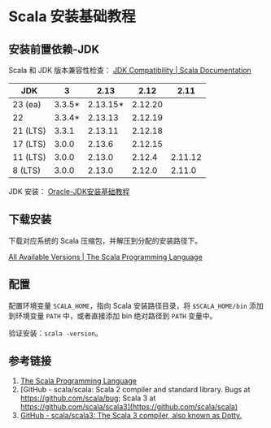 # Scala 安装基础教程

## 安装前置依赖-JDK

Scala 和 JDK 版本兼容性检查：
[JDK Compatibility | Scala Documentation](https://docs.scala-lang.org/overviews/jdk-compatibility/overview.html#scala-compatibility-table)

| JDK      | 3      | 2.13     | 2.12    | 2.11    |
|----------|--------|----------|---------|---------|
| 23 (ea)  | 3.3.5* | 2.13.15* | 2.12.20 |         |
| 22       | 3.3.4* | 2.13.13  | 2.12.19 |         |
| 21 (LTS) | 3.3.1  | 2.13.11  | 2.12.18 |         |
| 17 (LTS) | 3.0.0  | 2.13.6   | 2.12.15 |         |
| 11 (LTS) | 3.0.0  | 2.13.0   | 2.12.4  | 2.11.12 |
| 8 (LTS)  | 3.0.0  | 2.13.0   | 2.12.0  | 2.11.0  |

JDK 安装：
[Oracle-JDK安装基础教程](work/programming/Java/operation/Oracle-JDK安装基础教程.md)

## 下载安装

下载对应系统的 Scala 压缩包，并解压到分配的安装路径下。

[All Available Versions | The Scala Programming Language](https://www.scala-lang.org/download/all.html)

## 配置

配置环境变量 `SCALA_HOME`，指向 Scala 安装路径目录，将 `$SCALA_HOME/bin` 添加到环境变量 `PATH` 中，或者直接添加 bin 绝对路径到 `PATH` 变量中。

验证安装：`scala -version`。

## 参考链接

1. [The Scala Programming Language](https://www.scala-lang.org/)
2. [GitHub - scala/scala: Scala 2 compiler and standard library. Bugs at https://github.com/scala/bug; Scala 3 at https://github.com/scala/scala3](https://github.com/scala/scala)
3. [GitHub - scala/scala3: The Scala 3 compiler, also known as Dotty.](https://github.com/scala/scala3)